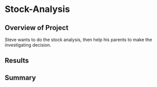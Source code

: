 # Stock-Analysis
## Overview of Project
Steve wants to do the stock analysis, then help his parents to make the investigating decision.
## Results
## Summary
